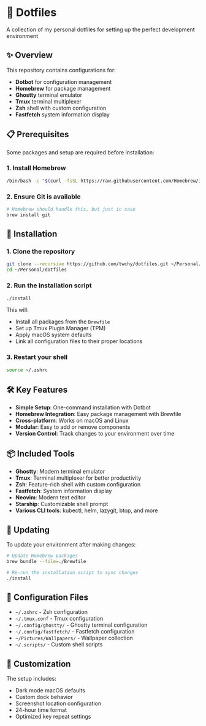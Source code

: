 # 🔧 Dotfiles

A collection of my personal dotfiles for setting up the perfect development environment

## ✨ Overview

This repository contains configurations for:
- **Dotbot** for configuration management
- **Homebrew** for package management
- **Ghostty** terminal emulator
- **Tmux** terminal multiplexer
- **Zsh** shell with custom configuration
- **Fastfetch** system information display

## 📋 Prerequisites

Some packages and setup are required before installation:

### 1. Install Homebrew

```bash
/bin/bash -c "$(curl -fsSL https://raw.githubusercontent.com/Homebrew/install/HEAD/install.sh)"
```

### 2. Ensure Git is available

```bash
# Homebrew should handle this, but just in case
brew install git
```

## 🚀 Installation

### 1. Clone the repository

```bash
git clone --recursive https://github.com/twchy/dotfiles.git ~/Personal/dotfiles
cd ~/Personal/dotfiles
```

### 2. Run the installation script

```bash
./install
```

This will:
- Install all packages from the `Brewfile`
- Set up Tmux Plugin Manager (TPM)
- Apply macOS system defaults
- Link all configuration files to their proper locations

### 3. Restart your shell

```bash
source ~/.zshrc
```

## 🛠️ Key Features

- **Simple Setup**: One-command installation with Dotbot
- **Homebrew Integration**: Easy package management with Brewfile
- **Cross-platform**: Works on macOS and Linux
- **Modular**: Easy to add or remove components
- **Version Control**: Track changes to your environment over time

## 📦 Included Tools

- **Ghostty**: Modern terminal emulator
- **Tmux**: Terminal multiplexer for better productivity
- **Zsh**: Feature-rich shell with custom configuration
- **Fastfetch**: System information display
- **Neovim**: Modern text editor
- **Starship**: Customizable shell prompt
- **Various CLI tools**: kubectl, helm, lazygit, btop, and more

## 🔄 Updating

To update your environment after making changes:

```bash
# Update Homebrew packages
brew bundle --file=./Brewfile

# Re-run the installation script to sync changes
./install
```

## 📁 Configuration Files

- `~/.zshrc` - Zsh configuration
- `~/.tmux.conf` - Tmux configuration
- `~/.config/ghostty/` - Ghostty terminal configuration
- `~/.config/fastfetch/` - Fastfetch configuration
- `~/Pictures/Wallpapers/` - Wallpaper collection
- `~/.scripts/` - Custom shell scripts

## 🎨 Customization

The setup includes:
- Dark mode macOS defaults
- Custom dock behavior
- Screenshot location configuration
- 24-hour time format
- Optimized key repeat settings

